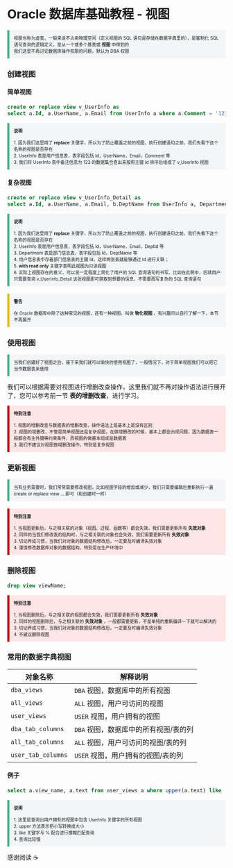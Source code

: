# Oracle 数据库基础教程 - 视图

<section style="border-left: 5px solid #42b983; padding: 10px; background-color: #f3f5f7; font-size: 10px;">
    视图也称为虚表，一般来说不占用物理空间（定义视图的 SQL 语句是存储在数据字典里的），是客制化 SQL 语句查询的逻辑定义，是从一个或多个基表或 <strong>视图</strong> 中得到的
    <br>
    我们这里不再讨论数据库操作权限的问题，默认为 DBA 权限
</section>

### 创建视图

#### 简单视图

```sql
create or replace view v_UserInfo as 
select a.Id, a.UserName, a.Email from UserInfo a where a.Comment = '123' order by a.Id desc;
```

<section style="border-left: 5px solid #42b983; padding: 10px; background-color: #f3f5f7; font-size: 10px;">
    <strong>说明</strong>
    <br><br>
    1. 因为我们这里用了 <strong>replace</strong> 关键字，所以为了防止覆盖之前的视图，执行创建语句之前，我们先看下这个名称的视图是否存在
    <br>
    2. UserInfo 表是用户信息表，表字段包括 Id，UserName，Email，Comment 等
    <br>
    3. 我们将 UserInfo 表中备注信息为 123 的数据集合查出来按照主键 Id 排序后组成了 v_UserInfo 视图
</section>

#### 复杂视图

```sql
create or replace view v_UserInfo_Detail as 
select a.Id, a.UserName, a.Email, b.DeptName from UserInfo a, Department b where a.DeptId = b.Id order by a.Id desc with read only;
```

<section style="border-left: 5px solid #42b983; padding: 10px; background-color: #f3f5f7; font-size: 10px;">
    <strong>说明</strong>
    <br><br>
    1. 因为我们这里用了 <strong>replace</strong> 关键字，所以为了防止覆盖之前的视图，执行创建语句之前，我们先看下这个名称的视图是否存在
    <br>
    2. UserInfo 表是用户信息表，表字段包括 Id，UserName，Email，DeptId 等
    <br>
    3. Department 表是部门信息表，表字段包括 Id，DeptName 等
    <br>
    4. 用户信息表中存着部门信息表的主键 Id，这样两张表就能够通过 Id 进行关联；
    <br>
    5. <strong>with read only</strong> 关键字表明此视图为只读视图
    <br>
    6. 实际上视图存在的意义，可以说一定程度上简化了用户的 SQL 查询语句的书写。比如在此例中，后续用户只需要查询 v_UserInfo_Detail 这张视图即可获取到想要的信息，不需要再写复杂的 SQL 查询语句
</section>

<br>

<section style="border-left: 5px solid #e7c000; padding: 10px; background-color: #f3f5f7; font-size: 10px;">
    <strong>警告</strong>
    <br><br>
    在 Oracle 数据库中除了这种常见的视图，还有一种视图，叫做 <strong>物化视图</strong> ，有兴趣可以自行了解一下，本节不再展开
</section>

### 使用视图

<section style="border-left: 5px solid #42b983; padding: 10px; background-color: #f3f5f7; font-size: 10px;">
    当我们创建好了视图之后，接下来我们就可以愉快的使用视图了，一般情况下，对于简单视图我们可以把它当作数据表来使用
</section>

我们可以根据需要对视图进行增删改查操作，这里我们就不再对操作语法进行展开了，您可以参考前一节 <strong>表的增删改查</strong>，进行学习。

<section style="border-left: 5px solid #cc0000; padding: 10px; background-color: #ffe6e6; font-size: 10px;">
    <strong>特别注意</strong>
    <br><br>
    1. 视图的增删改查与数据表的增删改查，操作语法上是基本上是没有区别
    <br>
    2. 视图的增删改，不管是简单视图还是复杂视图，在做增删改的时候，基本上都会出现问题，因为数据表一般都会有主外键等约束条件，而视图的做基本组成是数据表
    <br>
    3. 我们不建议对视图做增删改操作，特别是复杂视图
</section>

### 更新视图

<section style="border-left: 5px solid #42b983; padding: 10px; background-color: #f3f5f7; font-size: 10px;">
    当有业务需要时，我们常常需要修改视图，比如视图字段的增加或减少，我们只需要编辑后重新执行一遍 create or replace view ... 即可（和创建时一样）
</section>

<br>

<section style="border-left: 5px solid #cc0000; padding: 10px; background-color: #ffe6e6; font-size: 10px;">
    <strong>特别注意</strong>
    <br><br>
    1. 当视图更新后，与之相关联的对象（视图、过程、函数等）都会失效，我们需要更新所有 <strong>失效对象</strong>
    <br>
    2. 同样的当我们修改表的结构时，与之相关联的对象也会失效，我们需要更新所有 <strong>失效对象</strong>
    <br>
    3. 切记养成习惯，当我们对对象的数据结构修改后，一定要及时编译失效对象
    <br>
    4. 谨慎修改数据库对象的数据结构，特别是在生产环境中
</section>

### 删除视图

```sql
drop view viewName;
```

<section style="border-left: 5px solid #cc0000; padding: 10px; background-color: #ffe6e6; font-size: 10px;">
    <strong>特别注意</strong>
    <br><br>
    1. 当视图删除后，与之相关联的视图都会失效，我们需要更新所有 <strong>失效对象</strong>
    <br>
    2. 同样的视图删除后，与之相关联的 <strong>失效对象</strong> ，一般都需要更新，不是单纯的重新编译一下就可以解决的
    <br>
    3. 切记养成习惯，当我们对对象的数据结构修改后，一定要及时编译失效对象
    <br>
    4. 不建议删除视图
</section>

### 常用的数据字典视图

| 对象名称           | 解释说明                              |
| ------------------ | ------------------------------------- |
| `dba_views`        | `DBA` 视图，数据库中的所有视图        |
| `all_views`        | `ALL` 视图，用户可访问的视图          |
| `user_views`       | `USER` 视图，用户拥有的视图           |
| `dba_tab_columns`  | `DBA` 视图，数据库中的所有视图/表的列 |
| `all_tab_columns`  | `ALL` 视图，用户可访问的视图/表的列   |
| `user_tab_columns` | `USER` 视图，用户拥有的视图/表的列    |

#### 例子

```sql
select a.view_name, a.text from user_views a where upper(a.text) like '% USERINFO %';
```

<section style="border-left: 5px solid #42b983; padding: 10px; background-color: #f3f5f7; font-size: 10px;">
    <strong>说明</strong>
    <br><br>
    1. 这里是查询出用户拥有的视图中包含 UserInfo 关键字的所有视图
    <br>
    2. upper 方法表示把小写转换成大小
    <br>
    3. like 关键字与 % 配合进行模糊匹配查询
    <br>
    4. 查询比较慢
</section>



感谢阅读 :coffee:
